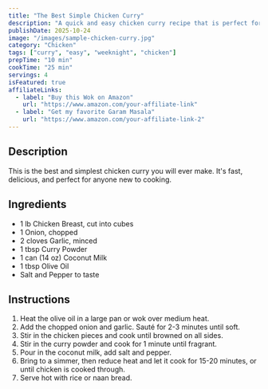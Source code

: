 ```yaml
---
title: "The Best Simple Chicken Curry"
description: "A quick and easy chicken curry recipe that is perfect for a weeknight dinner, targeting our USA audience."
publishDate: 2025-10-24
image: "/images/sample-chicken-curry.jpg"
category: "Chicken"
tags: ["curry", "easy", "weeknight", "chicken"]
prepTime: "10 min"
cookTime: "25 min"
servings: 4
isFeatured: true
affiliateLinks: 
  - label: "Buy this Wok on Amazon"
    url: "https://www.amazon.com/your-affiliate-link"
  - label: "Get my favorite Garam Masala"
    url: "https://www.amazon.com/your-affiliate-link-2"
---
```


## Description

This is the best and simplest chicken curry you will ever make. It's fast, delicious, and perfect for anyone new to cooking.

## Ingredients

* 1 lb Chicken Breast, cut into cubes
* 1 Onion, chopped
* 2 cloves Garlic, minced
* 1 tbsp Curry Powder
* 1 can (14 oz) Coconut Milk
* 1 tbsp Olive Oil
* Salt and Pepper to taste

## Instructions

1.  Heat the olive oil in a large pan or wok over medium heat.
2.  Add the chopped onion and garlic. Sauté for 2-3 minutes until soft.
3.  Stir in the chicken pieces and cook until browned on all sides.
4.  Stir in the curry powder and cook for 1 minute until fragrant.
5.  Pour in the coconut milk, add salt and pepper.
6.  Bring to a simmer, then reduce heat and let it cook for 15-20 minutes, or until chicken is cooked through.
7.  Serve hot with rice or naan bread.